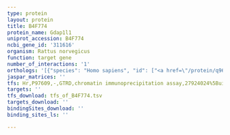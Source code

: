 ```yaml
---
type: protein
layout: protein
title: B4F774
protein_name: Gdap1l1
uniprot_accession: B4F774
ncbi_gene_id: '311616'
organism: Rattus norvegicus
function: target gene
number_of_interactions: '1'
orthologs: '[{"species": "Homo sapiens", "id": ["<a href=\"/protein/q96mz0\">Q96MZ0</a>"]}, {"species": "Danio rerio", "id": ["<a href=\"/protein/b8a514\">B8A514</a>"]}, {"species": "Mus musculus", "id": ["Q3USC7"]}, {"species": "Drosophila melanogaster", "id": ["M9PBQ8"]}]'
jaspar_matrices: ''
tfs: Hr,P97609,-,GTRD,chromatin immunoprecipitation assay,27924024%5Buid%5D,No
targets: ''
tfs_download: tfs_of_B4F774.tsv
targets_download: ''
bindingSites_download: ''
binding_sites_ls: ''

---
```

